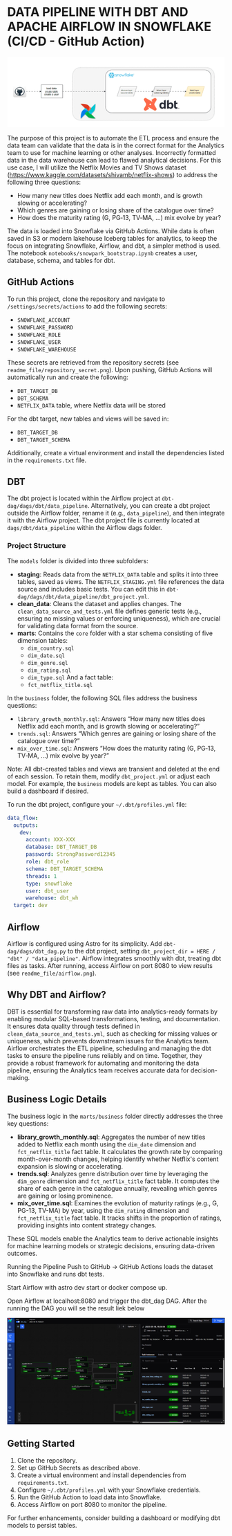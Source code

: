 # DATA PIPELINE WITH DBT AND APACHE AIRFLOW IN SNOWFLAKE (CI/CD - GitHub Action)

![dbt Animation](readme_file/Animation_dbt.gif)


The purpose of this project is to automate the ETL process and ensure the data team can validate that the data is in the correct format for the Analytics team to use for machine learning or other analyses. Incorrectly formatted data in the data warehouse can lead to flawed analytical decisions. For this use case, I will utilize the Netflix Movies and TV Shows dataset (https://www.kaggle.com/datasets/shivamb/netflix-shows) to address the following three questions:

- How many new titles does Netflix add each month, and is growth slowing or accelerating?
- Which genres are gaining or losing share of the catalogue over time?
- How does the maturity rating (G, PG‑13, TV‑MA, …) mix evolve by year?

The data is loaded into Snowflake via GitHub Actions. While data is often saved in S3 or modern lakehouse Iceberg tables for analytics, to keep the focus on integrating Snowflake, Airflow, and dbt, a simpler method is used. The notebook `notebooks/snowpark_bootstrap.ipynb` creates a user, database, schema, and tables for dbt.

## GitHub Actions

To run this project, clone the repository and navigate to `/settings/secrets/actions` to add the following secrets:

- `SNOWFLAKE_ACCOUNT`
- `SNOWFLAKE_PASSWORD`
- `SNOWFLAKE_ROLE`
- `SNOWFLAKE_USER`
- `SNOWFLAKE_WAREHOUSE`

These secrets are retrieved from the repository secrets (see `readme_file/repository_secret.png`). Upon pushing, GitHub Actions will automatically run and create the following:

- `DBT_TARGET_DB`
- `DBT_SCHEMA`
- `NETFLIX_DATA` table, where Netflix data will be stored

For the dbt target, new tables and views will be saved in:

- `DBT_TARGET_DB`
- `DBT_TARGET_SCHEMA`

Additionally, create a virtual environment and install the dependencies listed in the `requirements.txt` file.

## DBT

The dbt project is located within the Airflow project at `dbt-dag/dags/dbt/data_pipeline`. Alternatively, you can create a dbt project outside the Airflow folder, rename it (e.g., `data_pipeline`), and then integrate it with the Airflow project. The dbt project file is currently located at `dags/dbt/data_pipeline` within the Airflow dags folder.

### Project Structure
The `models` folder is divided into three subfolders:

- **staging**: Reads data from the `NETFLIX_DATA` table and splits it into three tables, saved as views. The `NETFLIX_STAGING.yml` file references the data source and includes basic tests. You can edit this in `dbt-dag/dags/dbt/data_pipeline/dbt_project.yml`.
- **clean_data**: Cleans the dataset and applies changes. The `clean_data_source_and_tests.yml` file defines generic tests (e.g., ensuring no missing values or enforcing uniqueness), which are crucial for validating data format from the source.
- **marts**: Contains the `core` folder with a star schema consisting of five dimension tables:
  - `dim_country.sql`
  - `dim_date.sql`
  - `dim_genre.sql`
  - `dim_rating.sql`
  - `dim_type.sql`
  And a fact table:
  - `fct_netflix_title.sql`

In the `business` folder, the following SQL files address the business questions:
- `library_growth_monthly.sql`: Answers “How many new titles does Netflix add each month, and is growth slowing or accelerating?”
- `trends.sql`: Answers “Which genres are gaining or losing share of the catalogue over time?”
- `mix_over_time.sql`: Answers “How does the maturity rating (G, PG‑13, TV‑MA, …) mix evolve by year?”

Note: All dbt-created tables and views are transient and deleted at the end of each session. To retain them, modify `dbt_project.yml` or adjust each model. For example, the `business` models are kept as tables. You can also build a dashboard if desired.

To run the dbt project, configure your `~/.dbt/profiles.yml` file:

```yaml
data_flow:
  outputs:
    dev:
      account: XXX-XXX
      database: DBT_TARGET_DB
      password: StrongPassword12345
      role: dbt_role
      schema: DBT_TARGET_SCHEMA
      threads: 1
      type: snowflake
      user: dbt_user
      warehouse: dbt_wh
  target: dev
```

## Airflow

Airflow is configured using Astro for its simplicity. Add `dbt-dag/dags/dbt_dag.py` to the dbt project, setting `dbt_project_dir = HERE / "dbt" / "data_pipeline"`. Airflow integrates smoothly with dbt, treating dbt files as tasks. After running, access Airflow on port 8080 to view results (see `readme_file/airflow.png`).

## Why DBT and Airflow?

DBT is essential for transforming raw data into analytics-ready formats by enabling modular SQL-based transformations, testing, and documentation. It ensures data quality through tests defined in `clean_data_source_and_tests.yml`, such as checking for missing values or uniqueness, which prevents downstream issues for the Analytics team. Airflow orchestrates the ETL pipeline, scheduling and managing the dbt tasks to ensure the pipeline runs reliably and on time. Together, they provide a robust framework for automating and monitoring the data pipeline, ensuring the Analytics team receives accurate data for decision-making.

## Business Logic Details

The business logic in the `marts/business` folder directly addresses the three key questions:

- **library_growth_monthly.sql**: Aggregates the number of new titles added to Netflix each month using the `dim_date` dimension and `fct_netflix_title` fact table. It calculates the growth rate by comparing month-over-month changes, helping identify whether Netflix's content expansion is slowing or accelerating.
- **trends.sql**: Analyzes genre distribution over time by leveraging the `dim_genre` dimension and `fct_netflix_title` fact table. It computes the share of each genre in the catalogue annually, revealing which genres are gaining or losing prominence.
- **mix_over_time.sql**: Examines the evolution of maturity ratings (e.g., G, PG-13, TV-MA) by year, using the `dim_rating` dimension and `fct_netflix_title` fact table. It tracks shifts in the proportion of ratings, providing insights into content strategy changes.

These SQL models enable the Analytics team to derive actionable insights for machine learning models or strategic decisions, ensuring data-driven outcomes.

Running the Pipeline
Push to GitHub → GitHub Actions loads the dataset into Snowflake and runs dbt tests.

Start Airflow with astro dev start or docker compose up.

Open Airflow at localhost:8080 and trigger the dbt_dag DAG.  After the running the DAG you will se the result liek below 

![Airflow UI](readme_file/airflow.png)



## Getting Started

1. Clone the repository.
2. Set up GitHub Secrets as described above.
3. Create a virtual environment and install dependencies from `requirements.txt`.
4. Configure `~/.dbt/profiles.yml` with your Snowflake credentials.
5. Run the GitHub Action to load data into Snowflake.
6. Access Airflow on port 8080 to monitor the pipeline.

For further enhancements, consider building a dashboard or modifying dbt models to persist tables.